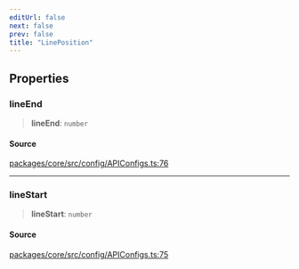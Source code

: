 ```yaml
---
editUrl: false
next: false
prev: false
title: "LinePosition"
---
```


## Properties

### lineEnd

> **lineEnd**: `number`

#### Source

[packages/core/src/config/APIConfigs.ts:76](https://github.com/mProjectsCode/obsidian-meta-bind-plugin/blob/5952743cb03c16c1a586df9c5fea8ee1061e6cec/packages/core/src/config/APIConfigs.ts#L76)

***

### lineStart

> **lineStart**: `number`

#### Source

[packages/core/src/config/APIConfigs.ts:75](https://github.com/mProjectsCode/obsidian-meta-bind-plugin/blob/5952743cb03c16c1a586df9c5fea8ee1061e6cec/packages/core/src/config/APIConfigs.ts#L75)

